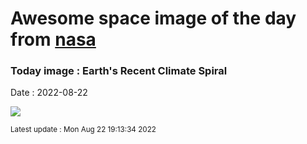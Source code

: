 
# Awesome space image of the day from [nasa](https://api.nasa.gov/)

### Today image : Earth's Recent Climate Spiral

Date : 2022-08-22


![](https://www.youtube.com/embed/ACaPI2M4GyU?rel=0)

<small>Latest update : Mon Aug 22 19:13:34 2022</small>


